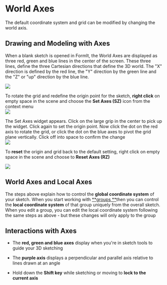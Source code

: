 # World Axes

The default coordinate system and grid can be modified by changing the world axis.

## Drawing and Modeling with Axes

When a blank sketch is opened in FormIt, the World Axes are displayed as three red, green and blue lines in the center of the screen. These three lines, define the three Cartesian directions that define the 3D world. The "X" direction is defined by the red line, the "Y" direction by the green line and the "Z" or "up" direction by the blue line.

![](images/GUID-2071F7B8-9E72-46C8-B37A-5D823E17515B-low.png)

To rotate the grid and redefine the origin point for the sketch, **right click** on empty space in the scene and choose the **Set Axes \(SZ\)** icon from the context menu  
![](images/GUID-D035D02F-480D-44A2-AE80-4B4FBF3A6117-low.png)

The Set Axes widget appears. Click on the large grip in the center to pick up the widget. Click again to set the origin point. Now click the dot on the red axis to rotate the grid, or click the dot on the blue axes to pivot the grid plane vertically. Click off into space to confirm the change  
![](images/GUID-35918BD8-0867-423B-A6E6-A4960F6D6DD8-low.gif)

To **reset** the origin and grid back to the default setting, right click on empty space in the scene and choose to **Reset Axes \(RZ\)**

![](images/GUID-EB26F44B-70B2-404A-8A7C-57D094D888C3-low.png)

## World Axes and Local Axes

The steps above explain how to control the **global coordinate system** of your sketch. When you start working with [**groups **](/tool-library/groups.md)then you can control the **local coordinate system** of that group uniquely from the overall sketch. When you edit a group, you can edit the local coordinate system following the same steps as above - but these changes will only apply to the group

## Interactions with Axes

* The **red, green and blue axes** display when you're in sketch tools to guide your 3D sketching

* The **purple axis** displays a perpendicular and parallel axis relative to lines drawn at an angle

* Hold down the **Shift key** while sketching or moving to **lock to the current axis**



